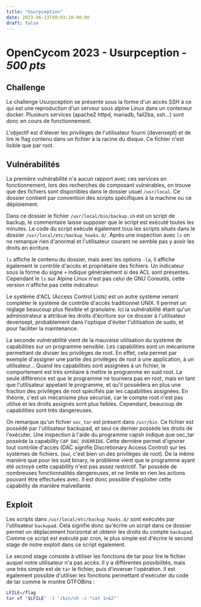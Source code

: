 ```yaml
---
title: "Usurpception"
date: 2023-06-13T09:03:20-08:00
draft: false
---
```



# OpenCycom 2023 - Usurpception - *500 pts*

## Challenge

Le challenge Usurpception se présente sous la forme d'un accès SSH à ce qui est une reproduction d'un serveur sous alpine Linux dans un conteneur docker. Plusieurs services (apache2 httpd, mariadb, fail2ba, ssh...) sont donc en cours de fonctionnement.

L'objectif est d'élever les privilèges de l'utilisateur fourni (devensept) et de lire le flag contenu dans un fichier à la racine du disque. Ce fichier n'est lisible que par root.

## Vulnérabilités

La première vulnérabilité n'a aucun rapport avec ces services en fonctionnement, lors des recherches de composant vulnérables, on trouve que des fichiers sont disponibles dans le dossier usuel `/usr/local`. Ce dossier contient par convention des scripts spécifiques à la machine ou ce déploiement.

Dans ce dossier le fichier `/usr/local/bin/backup.sh` est un script de backup, le commentaire laisse supposer que le script est exécuté toutes les minutes. Le code du script exécute également tous les scripts situés dans le dossier `/usr/local/etc/backup_hooks.d/`. Après une inspection avec `ls` on ne remarque rien d'anormal et l'utilisateur courant ne semble pas y avoir les droits en écriture.

`ls` affiche le contenu du dossier, mais avec les options `-la`, il affiche également le contrôle d'accès et propriétaire des fichiers. Un indicateur sous la forme du signe `+` indique généralement si des ACL sont présentes. Cependant le `ls` sur Alpine Linux n'est pas celui de GNU Coreutils, cette version n'affiche pas cette indicateur.

Le système d'ACL (Access Control Lists) est un autre système venant compléter le système de contrôle d'accès traditionnel UNIX. Il permet un réglage beaucoup plus flexible et granulaire. Ici la vulnérabilité étant qu'un administrateur a attribué les droits d'écriture sur ce dossier à l'utilisateur devensept, probablement dans l'optique d'éviter l'utilisation de sudo, et pour faciliter la maintenance.

La seconde vulnérabilité vient de la mauvaise utilisation du système de capabilities sur un programme sensible. Les capabilities sont un mécanisme permettant de diviser les privilèges de root. En effet, cela permet par exemple d'assigner une partie des privilèges de root à une application, à un utilisateur... Quand les capabilities sont assignées à un fichier, le comportement est très similaire à mettre le programme en suid root. La seule différence est que le programme ne tournera pas en root, mais en tant que l'utilisateur appelant le programme, et qu'il possèdera en plus une fraction des privilèges de root spécifiés par les capabilities assignées. En théorie, c'est un mécanisme plus sécurisé, car le compte root n'est pas utilisé et les droits assignés sont plus faibles. Cependant, beaucoup de capabilities sont très dangereuses.

On remarque qu'un fichier `sec_tar` est présent dans `/usr/bin`. Ce fichier est possédé par l'utilisateur backupad, et seul ce dernier possède les droits de l'exécuter. Une inspection à l'aide du programme capsh indique que sec_tar possède la capability `CAP_DAC_OVERRIDE`. Cette dernière permet d'ignorer tout contrôle d'accès (DAC signifie Discretionary Access Control) sur les systèmes de fichiers. (oui, c'est bien un des privilèges de root). De la même manière que pour les suid binary, le problème vient que le programme ayant été octroyé cette capability n'est pas assez restrictif. Tar possède de nombreuses fonctionnalités dangereuses, et ne limite en rien les actions pouvant être effectuées avec. Il est donc possible d'exploiter cette capability de manière malveillante.


## Exploit

Les scripts dans `/usr/local/etc/backup_hooks.d/` sont exécutés par l'utilisateur `backupad`. Cela signifie donc qu'écrire un script dans ce dossier permet un déplacement horizontal et obtenir les droits du compte `backupad`.
Comme ce script est exécuté par cron, le plus simple est d'écrire le second stage de notre exploit dans ce script également.

Le second stage consiste à utiliser les fonctions de tar pour lire le fichier auquel notre utilisateur n'a pas accès. Il y a différentes possibilités, mais une très simple est de `tar` le fichier, puis d'inverser l'opération. Il est également possible d'utiliser les fonctions permettant d'exécuter du code de tar comme le montre GTFOBins
:

```bash
LFILE=/flag
tar xf "$LFILE" -I '/bin/sh -c "cat 1>&2"'
```



